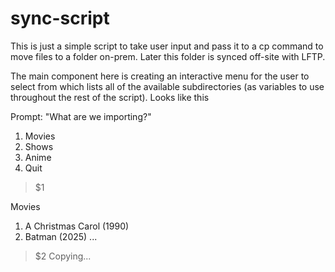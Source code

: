 # sync-script

This is just a simple script to take user input and pass it to a cp command to move files to a folder on-prem. Later this folder is synced off-site with LFTP.

The main component here is creating an interactive menu for the user to select from which lists all of the available subdirectories (as variables to use throughout the rest of the script). Looks like this

Prompt:
"What are we importing?"
1) Movies
2) Shows
3) Anime
4) Quit
> $1

Movies
1) A Christmas Carol (1990)
2) Batman (2025)
...

> $2
Copying...
